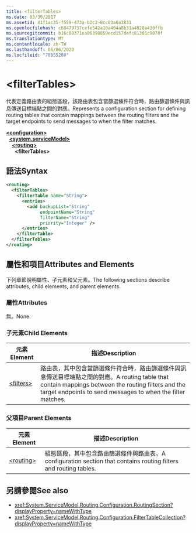 ```yaml
---
title: <filterTables>
ms.date: 03/30/2017
ms.assetid: 41f1ac35-f559-473a-b2c3-8cc83a6a3831
ms.openlocfilehash: c68479737cefe542a10a404a8b31a4820a430ffb
ms.sourcegitcommit: b16c00371ea06398859ecd157defc81301c9070f
ms.translationtype: MT
ms.contentlocale: zh-TW
ms.lasthandoff: 06/06/2020
ms.locfileid: "70855208"
---
```

# \<filterTables>
<span data-ttu-id="cec95-101">代表定義路由表的組態區段，該路由表包含當篩選條件符合時，路由篩選條件與訊息傳送目標端點之間的對應。</span><span class="sxs-lookup"><span data-stu-id="cec95-101">Represents a configuration section for defining routing tables that contain mappings between the routing filters and the target endpoints to send messages to when the filter matches.</span></span>  
  
[**\<configuration>**](../configuration-element.md)\
&nbsp;&nbsp;[**\<system.serviceModel>**](system-servicemodel.md)\
&nbsp;&nbsp;&nbsp;&nbsp;[**\<routing>**](routing.md)\
&nbsp;&nbsp;&nbsp;&nbsp;&nbsp;&nbsp;**\<filterTables>**  
  
## <a name="syntax"></a><span data-ttu-id="cec95-102">語法</span><span class="sxs-lookup"><span data-stu-id="cec95-102">Syntax</span></span>  
  
```xml  
<routing>
  <filterTables>
    <filterTable name="String">
      <entries>
        <add backupList="String"
             endpointName="String"
             filterName="String"
             priority="Integer" />
      </entries>
    </filterTable>
  </filterTables>
</routing>
```  
  
## <a name="attributes-and-elements"></a><span data-ttu-id="cec95-103">屬性和項目</span><span class="sxs-lookup"><span data-stu-id="cec95-103">Attributes and Elements</span></span>  
 <span data-ttu-id="cec95-104">下列章節說明屬性、子元素和父元素。</span><span class="sxs-lookup"><span data-stu-id="cec95-104">The following sections describe attributes, child elements, and parent elements.</span></span>  
  
### <a name="attributes"></a><span data-ttu-id="cec95-105">屬性</span><span class="sxs-lookup"><span data-stu-id="cec95-105">Attributes</span></span>  
 <span data-ttu-id="cec95-106">無。</span><span class="sxs-lookup"><span data-stu-id="cec95-106">None.</span></span>  
  
### <a name="child-elements"></a><span data-ttu-id="cec95-107">子元素</span><span class="sxs-lookup"><span data-stu-id="cec95-107">Child Elements</span></span>  
  
|<span data-ttu-id="cec95-108">元素</span><span class="sxs-lookup"><span data-stu-id="cec95-108">Element</span></span>|<span data-ttu-id="cec95-109">描述</span><span class="sxs-lookup"><span data-stu-id="cec95-109">Description</span></span>|  
|-------------|-----------------|  
|[\<filters>](filters-of-routing.md)|<span data-ttu-id="cec95-110">路由表，其中包含當篩選條件符合時，路由篩選條件與訊息傳送目標端點之間的對應。</span><span class="sxs-lookup"><span data-stu-id="cec95-110">A routing table that contain mappings between the routing filters and the target endpoints to send messages to when the filter matches.</span></span>|  
  
### <a name="parent-elements"></a><span data-ttu-id="cec95-111">父項目</span><span class="sxs-lookup"><span data-stu-id="cec95-111">Parent Elements</span></span>  
  
|<span data-ttu-id="cec95-112">元素</span><span class="sxs-lookup"><span data-stu-id="cec95-112">Element</span></span>|<span data-ttu-id="cec95-113">描述</span><span class="sxs-lookup"><span data-stu-id="cec95-113">Description</span></span>|  
|-------------|-----------------|  
|[\<routing>](routing.md)|<span data-ttu-id="cec95-114">組態區段，其中包含路由篩選條件與路由表。</span><span class="sxs-lookup"><span data-stu-id="cec95-114">A configuration section that contains routing filters and routing tables.</span></span>|  
  
## <a name="see-also"></a><span data-ttu-id="cec95-115">另請參閱</span><span class="sxs-lookup"><span data-stu-id="cec95-115">See also</span></span>

- <xref:System.ServiceModel.Routing.Configuration.RoutingSection?displayProperty=nameWithType>
- <xref:System.ServiceModel.Routing.Configuration.FilterTableCollection?displayProperty=nameWithType>

